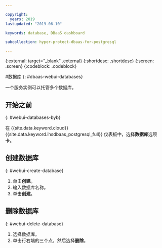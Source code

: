 ```yaml
---

copyright:
  years: 2019
lastupdated: "2019-06-10"

keywords: database, DBaaS dashboard

subcollection: hyper-protect-dbaas-for-postgresql

---
```


{:external: target="_blank" .external}
{:shortdesc: .shortdesc}
{:screen: .screen}
{:codeblock: .codeblock}


#数据库
{: #dbaas-webui-databases}

一个服务实例可以托管多个数据库。

## 开始之前
{: #webui-databases-byb}

在 {{site.data.keyword.cloud}} {{site.data.keyword.ihsdbaas_postgresql_full}} 仪表板中，选择**数据库**选项卡。

## 创建数据库
{: #webui-create-database}

1. 单击**创建**。
2. 输入数据库名称。
3. 单击**创建**。

## 删除数据库
{: #webui-delete-database}

1. 选择数据库。
2. 单击行右端的三个点，然后选择**删除**。
